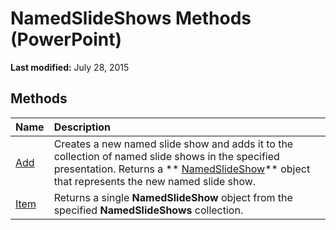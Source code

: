 
# NamedSlideShows Methods (PowerPoint)

 **Last modified:** July 28, 2015


## Methods



|**Name**|**Description**|
|:-----|:-----|
| [Add](413ea52c-95ba-8843-af72-952303328ebd.md)|Creates a new named slide show and adds it to the collection of named slide shows in the specified presentation. Returns a  ** [NamedSlideShow](2f5ddeeb-ecf5-50da-99b9-b38e789fd5bb.md)** object that represents the new named slide show.|
| [Item](9bb897f1-dc2e-0e6e-18a8-bf22fb749932.md)|Returns a single  **NamedSlideShow** object from the specified **NamedSlideShows** collection.|
